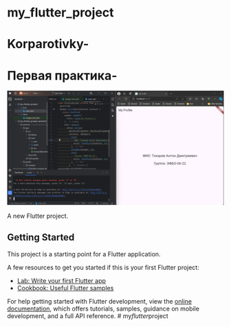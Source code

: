# my_flutter_project
# Korparotivky-
# Первая практика-
![Первая практика](http://github.com/AntonTokk/Korparotivky-/blob/main/Screenshot%202024-09-13%20180714.png)

A new Flutter project.

## Getting Started

This project is a starting point for a Flutter application.

A few resources to get you started if this is your first Flutter project:

- [Lab: Write your first Flutter app](https://docs.flutter.dev/get-started/codelab)
- [Cookbook: Useful Flutter samples](https://docs.flutter.dev/cookbook)

For help getting started with Flutter development, view the
[online documentation](https://docs.flutter.dev/), which offers tutorials,
samples, guidance on mobile development, and a full API reference.
#   m y _ f l u t t e r _ p r o j e c t 
 
 
